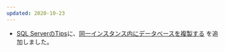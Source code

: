 ```yaml
---
updated: 2020-10-23
---
```

- [SQL ServerのTips](/it/sqlserver/tips.html)に、[同一インスタンス内にデータベースを複製する](/it/sqlserver/tips.html#duplicate-the-database-in-the-same-instance)
を追加しました。

